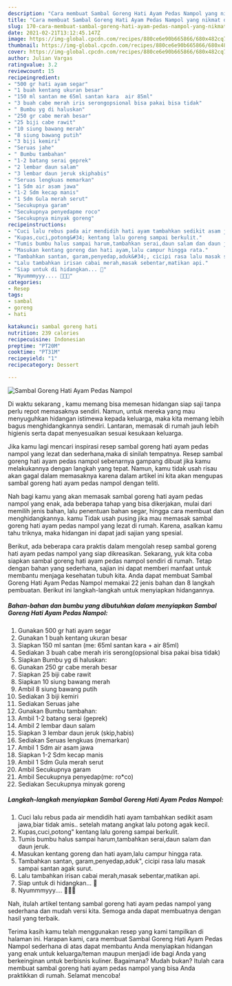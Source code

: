 ```yaml
---
description: "Cara membuat Sambal Goreng Hati Ayam Pedas Nampol yang nikmat dan Mudah Dibuat"
title: "Cara membuat Sambal Goreng Hati Ayam Pedas Nampol yang nikmat dan Mudah Dibuat"
slug: 170-cara-membuat-sambal-goreng-hati-ayam-pedas-nampol-yang-nikmat-dan-mudah-dibuat
date: 2021-02-21T13:12:45.147Z
image: https://img-global.cpcdn.com/recipes/880ce6e90b665866/680x482cq70/sambal-goreng-hati-ayam-pedas-nampol-foto-resep-utama.jpg
thumbnail: https://img-global.cpcdn.com/recipes/880ce6e90b665866/680x482cq70/sambal-goreng-hati-ayam-pedas-nampol-foto-resep-utama.jpg
cover: https://img-global.cpcdn.com/recipes/880ce6e90b665866/680x482cq70/sambal-goreng-hati-ayam-pedas-nampol-foto-resep-utama.jpg
author: Julian Vargas
ratingvalue: 3.2
reviewcount: 15
recipeingredient:
- "500 gr hati ayam segar"
- "1 buah kentang ukuran besar"
- "150 ml santan me 65ml santan kara  air 85ml"
- "3 buah cabe merah iris serongopsional bisa pakai bisa tidak"
- " Bumbu yg di haluskan"
- "250 gr cabe merah besar"
- "25 biji cabe rawit"
- "10 siung bawang merah"
- "8 siung bawang putih"
- "3 biji kemiri"
- "Seruas jahe"
- " Bumbu tambahan"
- "1-2 batang serai geprek"
- "2 lembar daun salam"
- "3 lembar daun jeruk skiphabis"
- "Seruas lengkuas memarkan"
- "1 Sdm air asam jawa"
- "1-2 Sdm kecap manis"
- "1 Sdm Gula merah serut"
- "Secukupnya garam"
- "Secukupnya penyedapme roco"
- "Secukupnya minyak goreng"
recipeinstructions:
- "Cuci lalu rebus pada air mendidih hati ayam tambahkan sedikit asam jawa,biar tidak amis.. setelah matang angkat lalu potong agak kecil."
- "Kupas,cuci,potong&#34; kentang lalu goreng sampai berkulit."
- "Tumis bumbu halus sampai harum,tambahkan serai,daun salam dan daun jeruk."
- "Masukan kentang goreng dan hati ayam,lalu campur hingga rata."
- "Tambahkan santan, garam,penyedap,aduk&#34;, cicipi rasa lalu masak sampai santan agak surut."
- "Lalu tambahkan irisan cabai merah,masak sebentar,matikan api."
- "Siap untuk di hidangkan... 🥰"
- "Nyummmyyy.... 🥰🥰🥰"
categories:
- Resep
tags:
- sambal
- goreng
- hati

katakunci: sambal goreng hati 
nutrition: 239 calories
recipecuisine: Indonesian
preptime: "PT20M"
cooktime: "PT31M"
recipeyield: "1"
recipecategory: Dessert

---
```



![Sambal Goreng Hati Ayam Pedas Nampol](https://img-global.cpcdn.com/recipes/880ce6e90b665866/680x482cq70/sambal-goreng-hati-ayam-pedas-nampol-foto-resep-utama.jpg)

Di waktu  sekarang , kamu memang bisa memesan hidangan siap saji tanpa perlu repot memasaknya sendiri. Namun, untuk mereka yang mau menyuguhkan hidangan istimewa kepada keluarga, maka kita memang lebih bagus menghidangkannya sendiri. Lantaran, memasak di rumah jauh lebih higienis serta dapat menyesuaikan sesuai kesukaan keluarga.

Jika kamu lagi mencari inspirasi resep sambal goreng hati ayam pedas nampol yang lezat dan sederhana,maka di sinilah tempatnya. Resep sambal goreng hati ayam pedas nampol  sebenarnya gampang dibuat jika kamu melakukannya dengan langkah yang tepat. Namun, kamu tidak usah risau akan gagal dalam memasaknya 
karena dalam artikel ini kita akan mengupas sambal goreng hati ayam pedas nampol dengan teliti.  



Nah bagi kamu yang akan memasak sambal goreng hati ayam pedas nampol yang enak, ada beberapa tahap yang bisa dikerjakan, mulai dari memilih jenis bahan, lalu penentuan bahan segar, hingga cara membuat dan menghidangkannya. kamu Tidak usah pusing jika mau memasak sambal goreng hati ayam pedas nampol yang lezat di rumah. Karena, asalkan kamu  tahu triknya, maka hidangan ini dapat jadi sajian yang spesial.

Berikut, ada beberapa cara praktis  dalam mengolah resep sambal goreng hati ayam pedas nampol yang siap dikreasikan. Sekarang, yuk kita coba siapkan sambal goreng hati ayam pedas nampol sendiri di rumah. Tetap dengan bahan yang sederhana, sajian ini dapat memberi manfaat untuk membantu menjaga kesehatan tubuh kita. Anda dapat membuat Sambal Goreng Hati Ayam Pedas Nampol memakai 22 jenis bahan dan 8 langkah pembuatan. Berikut ini langkah-langkah untuk menyiapkan hidangannya.

<!--inarticleads1-->

##### Bahan-bahan dan bumbu yang dibutuhkan dalam menyiapkan Sambal Goreng Hati Ayam Pedas Nampol:

1. Gunakan 500 gr hati ayam segar
1. Gunakan 1 buah kentang ukuran besar
1. Siapkan 150 ml santan (me: 65ml santan kara + air 85ml)
1. Sediakan 3 buah cabe merah iris serong(opsional bisa pakai bisa tidak)
1. Siapkan  Bumbu yg di haluskan:
1. Gunakan 250 gr cabe merah besar
1. Siapkan 25 biji cabe rawit
1. Siapkan 10 siung bawang merah
1. Ambil 8 siung bawang putih
1. Sediakan 3 biji kemiri
1. Sediakan Seruas jahe
1. Gunakan  Bumbu tambahan:
1. Ambil 1-2 batang serai (geprek)
1. Ambil 2 lembar daun salam
1. Siapkan 3 lembar daun jeruk (skip,habis)
1. Sediakan Seruas lengkuas (memarkan)
1. Ambil 1 Sdm air asam jawa
1. Siapkan 1-2 Sdm kecap manis
1. Ambil 1 Sdm Gula merah serut
1. Ambil Secukupnya garam
1. Ambil Secukupnya penyedap(me: ro*co)
1. Sediakan Secukupnya minyak goreng




<!--inarticleads2-->

##### Langkah-langkah menyiapkan Sambal Goreng Hati Ayam Pedas Nampol:

1. Cuci lalu rebus pada air mendidih hati ayam tambahkan sedikit asam jawa,biar tidak amis.. setelah matang angkat lalu potong agak kecil.
1. Kupas,cuci,potong&#34; kentang lalu goreng sampai berkulit.
1. Tumis bumbu halus sampai harum,tambahkan serai,daun salam dan daun jeruk.
1. Masukan kentang goreng dan hati ayam,lalu campur hingga rata.
1. Tambahkan santan, garam,penyedap,aduk&#34;, cicipi rasa lalu masak sampai santan agak surut.
1. Lalu tambahkan irisan cabai merah,masak sebentar,matikan api.
1. Siap untuk di hidangkan... 🥰
1. Nyummmyyy.... 🥰🥰🥰




Nah, itulah artikel tentang  sambal goreng hati ayam pedas nampol  yang sederhana dan mudah versi kita. Semoga anda dapat membuatnya dengan hasil yang terbaik. 

Terima kasih kamu telah menggunakan resep yang kami tampilkan di halaman ini. Harapan kami, cara membuat  Sambal Goreng Hati Ayam Pedas Nampol sederhana di atas dapat membantu Anda menyiapkan hidangan yang enak untuk keluarga/teman maupun menjadi ide bagi Anda yang berkeinginan untuk berbisnis kuliner. Bagaimana? Mudah bukan? Itulah cara membuat sambal goreng hati ayam pedas nampol yang bisa Anda praktikkan di rumah. Selamat mencoba!

